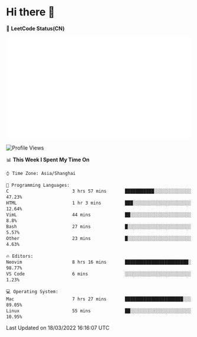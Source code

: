 # Hi there 👋

📝 **LeetCode Status(CN)**

![wsmbsbbz's LeetCode status](https://github.com/wsmbsbbz/wsmbsbbz/blob/main/status.svg)

<!--
**wsmbsbbz/wsmbsbbz** is a ✨ _special_ ✨ repository because its `README.md` (this file) appears on your GitHub profile.

Here are some ideas to get you started:

- 🔭 I’m currently working on ...
- 🌱 I’m currently learning ...
- 👯 I’m looking to collaborate on ...
- 🤔 I’m looking for help with ...
- 💬 Ask me about ...
- 📫 How to reach me: ...
- 😄 Pronouns: ...
- ⚡ Fun fact: ...
-->
<!--START_SECTION:waka-->
![Profile Views](http://img.shields.io/badge/Profile%20Views-1-blue)

📊 **This Week I Spent My Time On** 

```text
⌚︎ Time Zone: Asia/Shanghai

💬 Programming Languages: 
C                        3 hrs 57 mins       ███████████░░░░░░░░░░░░░░   47.23% 
HTML                     1 hr 3 mins         ███░░░░░░░░░░░░░░░░░░░░░░   12.64% 
VimL                     44 mins             ██░░░░░░░░░░░░░░░░░░░░░░░   8.8% 
Bash                     27 mins             █░░░░░░░░░░░░░░░░░░░░░░░░   5.57% 
Other                    23 mins             █░░░░░░░░░░░░░░░░░░░░░░░░   4.63%

🔥 Editors: 
Neovim                   8 hrs 16 mins       ████████████████████████░   98.77% 
VS Code                  6 mins              ░░░░░░░░░░░░░░░░░░░░░░░░░   1.23%

💻 Operating System: 
Mac                      7 hrs 27 mins       ██████████████████████░░░   89.05% 
Linux                    55 mins             ██░░░░░░░░░░░░░░░░░░░░░░░   10.95%

```


 Last Updated on 18/03/2022 16:16:07 UTC
<!--END_SECTION:waka-->
